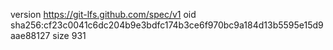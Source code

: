 version https://git-lfs.github.com/spec/v1
oid sha256:cf23c0041c6dc204b9e3bdfc174b3ce6f970bc9a184d13b5595e15d9aae88127
size 931
